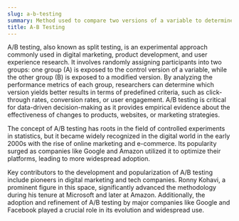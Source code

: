 ```yaml
---
slug: a-b-testing
summary: Method used to compare two versions of a variable to determine which one performs better in achieving a specific outcome.
title: A-B Testing
---
```


A/B testing, also known as split testing, is an experimental approach commonly used in digital marketing, product development, and user experience research. It involves randomly assigning participants into two groups: one group (A) is exposed to the control version of a variable, while the other group (B) is exposed to a modified version. By analyzing the performance metrics of each group, researchers can determine which version yields better results in terms of predefined criteria, such as click-through rates, conversion rates, or user engagement. A/B testing is critical for data-driven decision-making as it provides empirical evidence about the effectiveness of changes to products, websites, or marketing strategies.

The concept of A/B testing has roots in the field of controlled experiments in statistics, but it became widely recognized in the digital world in the early 2000s with the rise of online marketing and e-commerce. Its popularity surged as companies like Google and Amazon utilized it to optimize their platforms, leading to more widespread adoption.

Key contributors to the development and popularization of A/B testing include pioneers in digital marketing and tech companies. Ronny Kohavi, a prominent figure in this space, significantly advanced the methodology during his tenure at Microsoft and later at Amazon. Additionally, the adoption and refinement of A/B testing by major companies like Google and Facebook played a crucial role in its evolution and widespread use.
